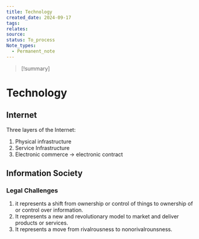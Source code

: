 ```yaml
---
title: Technology
created_date: 2024-09-17
tags: 
relates: 
source: 
status: To_process
Note_types:
  - Permanent_note
---
```

> [!summary]
> 

# Technology


## Internet
Three layers of the Internet:
1. Physical infrastructure
2. Service Infrastructure
3. Electronic commerce → electronic contract

## Information Society

### Legal Challenges
1. it represents a shift from ownership or control of things to ownership of or control over information.
2. It represents a new and revolutionary model to market and deliver products or services.
3. It represents a move from rivalrousness to nonorivalrounsness.